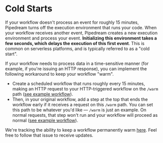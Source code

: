 # Cold Starts

If your workflow doesn't process an event for roughly 15 minutes, Pipedream turns off the execution environment that runs your code. When your workflow receives another event, Pipedream creates a new execution environment and process your event. **Initializing this environment takes a few seconds, which delays the execution of this first event**. This is common on serverless platforms, and is typically referred to as a "cold start". 

If your workflow needs to process data in a time-sensitive manner (for example, if you're issuing an HTTP response), you can implement the following workaround to keep your workflow "warm". 

- Create a scheduled workflow that runs roughly every 15 minutes, making an HTTP request to your HTTP-triggered workflow on the `/warm` path ([see example workflow](https://pipedream.com/@dylburger/warm-up-http-workflow-p_A2CQ9ne/edit)).
- Then, in your original workflow, add a step at the top that ends the workflow early if it receives a request on this `/warm` path. You can set this path to be whatever you'd like — `/warm` is just an example. On normal requests, that step won't run and your workflow will proceed as normal ([see example workflow](https://pipedream.com/@dylburger/end-early-on-warming-requests-p_PACqYrW/edit)).

We're tracking the ability to keep a workflow permanently warm [here](https://github.com/PipedreamHQ/pipedream/issues/318). Feel free to follow that issue to receive updates.

<Footer />
